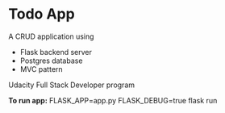 # Todo App
A CRUD application using
* Flask backend server
* Postgres database
* MVC pattern

Udacity Full Stack Developer program

**To run app:**
    FLASK_APP=app.py FLASK_DEBUG=true flask run
